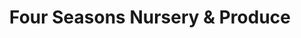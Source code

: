 ---
title: "Four Seasons Nursery & Produce"
url: /canton/four-seasons-nursery-und-produce/
shop: Garten-Center
---